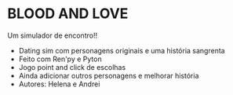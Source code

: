 # BLOOD AND LOVE

Um simulador de encontro!!

- Dating sim com personagens originais e uma história sangrenta
- Feito com Ren'py e Pyton
- Jogo point and click de escolhas
- Ainda adicionar outros personagens e melhorar história
- Autores: Helena e Andrei

